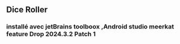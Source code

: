 ## Dice Roller

### installé avec jetBrains toolboox ,Android studio meerkat feature Drop 2024.3.2 Patch 1

